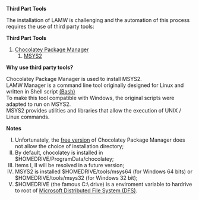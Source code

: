 **Third Part Tools**


<p>
	The installation of LAMW is challenging and the automation of this process requires the use of third party tools:
</p>

**Third Part Tools**
<ol>
	<li><a href="https://chocolatey.org/">Chocolatey Package Manager</a>
		<ol>
			<li><a href="https://www.msys2.org">MSYS2</a></li>
		</ol>
	</li>
</ol>

**Why use third party tools?**

<p>
	Chocolatey Package Manager is used to install MSYS2.<br/>
	LAMW Manager is a command line tool originally designed for Linux and written in Shell script <a href="https://www.gnu.org/software/bash">(Bash)</a><br/>
	To make this tool compatible with Windows, the original scripts were adapted to run on MSYS2.<br/>
	MSYS2 provides utilities and libraries that allow the execution of UNIX / Linux commands.
</p>

**Notes**

<p>
	<ol type="I">
		<li>Unfortunately, the <a href="https://chocolatey.org/docs/features-install-directory-override">free version</a> of Chocolatey Package Manager does not allow the choice of installation directory;</li>
		<li>By default, chocolatey is installed in $HOMEDRIVE/ProgramData/chocolatey;</li>
		<li>Items I, II will be resolved in a future version;</li>
		<li>MSYS2 is installed $HOMEDRIVE/tools/msys64 (for Windows 64 bits) or $HOMEDRIVE/tools/msys32 (for Windows 32 bit);</li>
		<li>$HOMEDRIVE (the famous C:\ drive) is a enviroment variable to  hardrive to root of <a href="https://support.microsoft.com/en-us/help/237566/homepath-homeshare-and-homedrive-variables-resolved-incorrectly">Microsoft Distributed File System (DFS)</a>.</li>
	</ol>
</p>